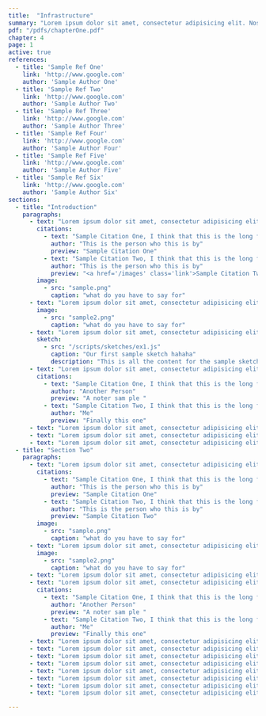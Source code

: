 ```yaml
---
title:  "Infrastructure"
summary: "Lorem ipsum dolor sit amet, consectetur adipisicing elit. Nostrum illum, perferendis, voluptas quibusdam nulla odio dolor ad culpa iusto fugit quae, magnam porro deleniti voluptate tenetur ipsa. Eum, error, officiis."
pdf: "/pdfs/chapterOne.pdf"
chapter: 4
page: 1
active: true
references:
  - title: 'Sample Ref One'
    link: 'http://www.google.com'
    author: 'Sample Author One'
  - title: 'Sample Ref Two'
    link: 'http://www.google.com'
    author: 'Sample Author Two'
  - title: 'Sample Ref Three'
    link: 'http://www.google.com'
    author: 'Sample Author Three'
  - title: 'Sample Ref Four'
    link: 'http://www.google.com'
    author: 'Sample Author Four'
  - title: 'Sample Ref Five'
    link: 'http://www.google.com'
    author: 'Sample Author Five'
  - title: 'Sample Ref Six'
    link: 'http://www.google.com'
    author: 'Sample Author Six'
sections:
  - title: "Introduction"
    paragraphs:
      - text: "Lorem ipsum dolor sit amet, consectetur adipisicing elit. Facilis officia veniam, odio suscipit, culpa expedita quae molestias vero qui id error quisquam porro debitis quia eum perferendis! Aliquid, doloremque, ullam. Lorem ipsum dolor sit amet, consectetur adipisicing elit. Facilis officia veniam, odio suscipit, culpa expedita quae molestias vero qui id error quisquam porro debitis quia eum perferendis! Aliquid, doloremque, ullam. Lorem ipsum dolor sit amet, consectetur adipisicing elit. Perferendis incidunt officiis ea magnam expedita hic quaerat quos, non, facilis alias accusamus nisi nemo eveniet facere animi voluptate, dignissimos perspiciatis ipsa. Lorem ipsum dolor sit amet, consectetur adipisicing elit. Perferendis incidunt officiis ea magnam expedita hic quaerat quos, non, facilis alias accusamus nisi nemo eveniet facere animi voluptate, dignissimos perspiciatis ipsa. what about this we're going in here and i thint katht awe're going toe going in big  time maybe we can actually group content by larger sections and then go from there..."
        citations:
          - text: "Sample Citation One, I think that this is the long form content that goes here and heere we go"
            author: "This is the person who this is by"
            preview: "Sample Citation One"
          - text: "Sample Citation Two, I think that this is the long form content that goes here and heere we go"
            author: "This is the person who this is by"
            preview: "<a href='/images' class='link'>Sample Citation Two</a>"
        image:
          - src: "sample.png"
            caption: "what do you have to say for"
      - text: "Lorem ipsum dolor sit amet, consectetur adipisicing elit. Perferendis incidunt officiis ea magnam expedita hic quaerat quos, non, facilis alias accusamus nisi nemo eveniet facere animi voluptate, dignissimos perspiciatis ipsa. Lorem ipsum dolor sit amet, consectetur adipisicing elit. Perferendis incidunt officiis ea magnam expedita hic quaerat quos, non, facilis alias accusamus nisi nemo eveniet facere animi voluptate, dignissimos perspiciatis ipsa. Lorem ipsum dolor sit amet, consectetur adipisicing elit. Perferendis incidunt officiis ea magnam expedita hic quaerat quos, non, facilis alias accusamus nisi nemo eveniet facere animi voluptate, dignissimos perspiciatis ipsa. Lorem ipsum dolor sit amet, consectetur adipisicing elit. Perferendis incidunt officiis ea magnam expedita hic quaerat quos, non, facilis alias accusamus nisi nemo eveniet facere animi voluptate, dignissimos perspiciatis ipsa."
        image:
          - src: "sample2.png"
            caption: "what do you have to say for"
      - text: "Lorem ipsum dolor sit amet, consectetur adipisicing elit. Consequuntur, ad recusandae sequi, molestiae ipsa quaerat. Ipsa nemo officia id consectetur voluptas ut magnam, a enim possimus commodi! Velit, consectetur, in. Lorem ipsum dolor sit amet, consectetur adipisicing elit. Perferendis incidunt officiis ea magnam expedita hic quaerat quos, non, facilis alias accusamus nisi nemo eveniet facere animi voluptate, dignissimos perspiciatis ipsa. Lorem ipsum dolor sit amet, consectetur adipisicing elit. Perferendis incidunt officiis ea magnam expedita hic quaerat quos, non, facilis alias accusamus nisi nemo eveniet facere animi voluptate, dignissimos perspiciatis ipsa."
        sketch:
          - src: "/scripts/sketches/ex1.js"
            caption: "Our first sample sketch hahaha"
            description: "This is all the content for the sample sketch ayyyyy"
      - text: "Lorem ipsum dolor sit amet, consectetur adipisicing elit. Culpa totam quaerat rerum maiores odit provident laudantium, consectetur quod? Quisquam harum magni officiis aliquam distinctio nam placeat similique nihil ratione voluptatibus! Lorem ipsum dolor sit amet, consectetur adipisicing elit. Perferendis incidunt officiis ea magnam expedita hic quaerat quos, non, facilis alias accusamus nisi nemo eveniet facere animi voluptate, dignissimos perspiciatis ipsa. Lorem ipsum dolor sit amet, consectetur adipisicing elit. Perferendis incidunt officiis ea magnam expedita hic quaerat quos, non, facilis alias accusamus nisi nemo eveniet facere animi voluptate, dignissimos perspiciatis ipsa."
        citations:
          - text: "Sample Citation One, I think that this is the long form content that goes here and heere we go"
            author: "Another Person"
            preview: "A noter sam ple "
          - text: "Sample Citation Two, I think that this is the long form content that goes here and heere we go"
            author: "Me"
            preview: "Finally this one"
      - text: "Lorem ipsum dolor sit amet, consectetur adipisicing elit. Officia consequuntur inventore, a ad quod dignissimos vel architecto ipsum saepe tempora placeat, eum iusto nemo harum exercitationem! Voluptate, mollitia voluptatibus aut. Lorem ipsum dolor sit amet, consectetur adipisicing elit. Perferendis incidunt officiis ea magnam expedita hic quaerat quos, non, facilis alias accusamus nisi nemo eveniet facere animi voluptate, dignissimos perspiciatis ipsa. Lorem ipsum dolor sit amet, consectetur adipisicing elit. Perferendis incidunt officiis ea magnam expedita hic quaerat quos, non, facilis alias accusamus nisi nemo eveniet facere animi voluptate, dignissimos perspiciatis ipsa."
      - text: "Lorem ipsum dolor sit amet, consectetur adipisicing elit. Officia consequuntur inventore, a ad quod dignissimos vel architecto ipsum saepe tempora placeat, eum iusto nemo harum exercitationem! Voluptate, mollitia voluptatibus aut. Lorem ipsum dolor sit amet, consectetur adipisicing elit. Perferendis incidunt officiis ea magnam expedita hic quaerat quos, non, facilis alias accusamus nisi nemo eveniet facere animi voluptate, dignissimos perspiciatis ipsa. Lorem ipsum dolor sit amet, consectetur adipisicing elit. Perferendis incidunt officiis ea magnam expedita hic quaerat quos, non, facilis alias accusamus nisi nemo eveniet facere animi voluptate, dignissimos perspiciatis ipsa."
      - text: "Lorem ipsum dolor sit amet, consectetur adipisicing elit. Officia consequuntur inventore, a ad quod dignissimos vel architecto ipsum saepe tempora placeat, eum iusto nemo harum exercitationem! Voluptate, mollitia voluptatibus aut. Lorem ipsum dolor sit amet, consectetur adipisicing elit. Perferendis incidunt officiis ea magnam expedita hic quaerat quos, non, facilis alias accusamus nisi nemo eveniet facere animi voluptate, dignissimos perspiciatis ipsa. Lorem ipsum dolor sit amet, consectetur adipisicing elit. Perferendis incidunt officiis ea magnam expedita hic quaerat quos, non, facilis alias accusamus nisi nemo eveniet facere animi voluptate, dignissimos perspiciatis ipsa."
  - title: "Section Two"
    paragraphs:
      - text: "Lorem ipsum dolor sit amet, consectetur adipisicing elit. Facilis officia veniam, odio suscipit, culpa expedita quae molestias vero qui id error quisquam porro debitis quia eum perferendis! Aliquid, doloremque, ullam. Lorem ipsum dolor sit amet, consectetur adipisicing elit. Facilis officia veniam, odio suscipit, culpa expedita quae molestias vero qui id error quisquam porro debitis quia eum perferendis! Aliquid, doloremque, ullam. Lorem ipsum dolor sit amet, consectetur adipisicing elit. Perferendis incidunt officiis ea magnam expedita hic quaerat quos, non, facilis alias accusamus nisi nemo eveniet facere animi voluptate, dignissimos perspiciatis ipsa. Lorem ipsum dolor sit amet, consectetur adipisicing elit. Perferendis incidunt officiis ea magnam expedita hic quaerat quos, non, facilis alias accusamus nisi nemo eveniet facere animi voluptate, dignissimos perspiciatis ipsa."
        citations:
          - text: "Sample Citation One, I think that this is the long form content that goes here and heere we go"
            author: "This is the person who this is by"
            preview: "Sample Citation One"
          - text: "Sample Citation Two, I think that this is the long form content that goes here and heere we go"
            author: "This is the person who this is by"
            preview: "Sample Citation Two"
        image:
          - src: "sample.png"
            caption: "what do you have to say for"
      - text: "Lorem ipsum dolor sit amet, consectetur adipisicing elit. Perferendis incidunt officiis ea magnam expedita hic quaerat quos, non, facilis alias accusamus nisi nemo eveniet facere animi voluptate, dignissimos perspiciatis ipsa. Lorem ipsum dolor sit amet, consectetur adipisicing elit. Perferendis incidunt officiis ea magnam expedita hic quaerat quos, non, facilis alias accusamus nisi nemo eveniet facere animi voluptate, dignissimos perspiciatis ipsa. Lorem ipsum dolor sit amet, consectetur adipisicing elit. Perferendis incidunt officiis ea magnam expedita hic quaerat quos, non, facilis alias accusamus nisi nemo eveniet facere animi voluptate, dignissimos perspiciatis ipsa. Lorem ipsum dolor sit amet, consectetur adipisicing elit. Perferendis incidunt officiis ea magnam expedita hic quaerat quos, non, facilis alias accusamus nisi nemo eveniet facere animi voluptate, dignissimos perspiciatis ipsa."
        image:
          - src: "sample2.png"
            caption: "what do you have to say for"
      - text: "Lorem ipsum dolor sit amet, consectetur adipisicing elit. Consequuntur, ad recusandae sequi, molestiae ipsa quaerat. Ipsa nemo officia id consectetur voluptas ut magnam, a enim possimus commodi! Velit, consectetur, in. Lorem ipsum dolor sit amet, consectetur adipisicing elit. Perferendis incidunt officiis ea magnam expedita hic quaerat quos, non, facilis alias accusamus nisi nemo eveniet facere animi voluptate, dignissimos perspiciatis ipsa. Lorem ipsum dolor sit amet, consectetur adipisicing elit. Perferendis incidunt officiis ea magnam expedita hic quaerat quos, non, facilis alias accusamus nisi nemo eveniet facere animi voluptate, dignissimos perspiciatis ipsa."
      - text: "Lorem ipsum dolor sit amet, consectetur adipisicing elit. Culpa totam quaerat rerum maiores odit provident laudantium, consectetur quod? Quisquam harum magni officiis aliquam distinctio nam placeat similique nihil ratione voluptatibus! Lorem ipsum dolor sit amet, consectetur adipisicing elit. Perferendis incidunt officiis ea magnam expedita hic quaerat quos, non, facilis alias accusamus nisi nemo eveniet facere animi voluptate, dignissimos perspiciatis ipsa. Lorem ipsum dolor sit amet, consectetur adipisicing elit. Perferendis incidunt officiis ea magnam expedita hic quaerat quos, non, facilis alias accusamus nisi nemo eveniet facere animi voluptate, dignissimos perspiciatis ipsa."
        citations:
          - text: "Sample Citation One, I think that this is the long form content that goes here and heere we go"
            author: "Another Person"
            preview: "A noter sam ple "
          - text: "Sample Citation Two, I think that this is the long form content that goes here and heere we go"
            author: "Me"
            preview: "Finally this one"
      - text: "Lorem ipsum dolor sit amet, consectetur adipisicing elit. Officia consequuntur inventore, a ad quod dignissimos vel architecto ipsum saepe tempora placeat, eum iusto nemo harum exercitationem! Voluptate, mollitia voluptatibus aut. Lorem ipsum dolor sit amet, consectetur adipisicing elit. Perferendis incidunt officiis ea magnam expedita hic quaerat quos, non, facilis alias accusamus nisi nemo eveniet facere animi voluptate, dignissimos perspiciatis ipsa. Lorem ipsum dolor sit amet, consectetur adipisicing elit. Perferendis incidunt officiis ea magnam expedita hic quaerat quos, non, facilis alias accusamus nisi nemo eveniet facere animi voluptate, dignissimos perspiciatis ipsa."
      - text: "Lorem ipsum dolor sit amet, consectetur adipisicing elit. Officia consequuntur inventore, a ad quod dignissimos vel architecto ipsum saepe tempora placeat, eum iusto nemo harum exercitationem! Voluptate, mollitia voluptatibus aut. Lorem ipsum dolor sit amet, consectetur adipisicing elit. Perferendis incidunt officiis ea magnam expedita hic quaerat quos, non, facilis alias accusamus nisi nemo eveniet facere animi voluptate, dignissimos perspiciatis ipsa. Lorem ipsum dolor sit amet, consectetur adipisicing elit. Perferendis incidunt officiis ea magnam expedita hic quaerat quos, non, facilis alias accusamus nisi nemo eveniet facere animi voluptate, dignissimos perspiciatis ipsa."
      - text: "Lorem ipsum dolor sit amet, consectetur adipisicing elit. Officia consequuntur inventore, a ad quod dignissimos vel architecto ipsum saepe tempora placeat, eum iusto nemo harum exercitationem! Voluptate, mollitia voluptatibus aut. Lorem ipsum dolor sit amet, consectetur adipisicing elit. Perferendis incidunt officiis ea magnam expedita hic quaerat quos, non, facilis alias accusamus nisi nemo eveniet facere animi voluptate, dignissimos perspiciatis ipsa. Lorem ipsum dolor sit amet, consectetur adipisicing elit. Perferendis incidunt officiis ea magnam expedita hic quaerat quos, non, facilis alias accusamus nisi nemo eveniet facere animi voluptate, dignissimos perspiciatis ipsa."
      - text: "Lorem ipsum dolor sit amet, consectetur adipisicing elit. Officia consequuntur inventore, a ad quod dignissimos vel architecto ipsum saepe tempora placeat, eum iusto nemo harum exercitationem! Voluptate, mollitia voluptatibus aut. Lorem ipsum dolor sit amet, consectetur adipisicing elit. Perferendis incidunt officiis ea magnam expedita hic quaerat quos, non, facilis alias accusamus nisi nemo eveniet facere animi voluptate, dignissimos perspiciatis ipsa. Lorem ipsum dolor sit amet, consectetur adipisicing elit. Perferendis incidunt officiis ea magnam expedita hic quaerat quos, non, facilis alias accusamus nisi nemo eveniet facere animi voluptate, dignissimos perspiciatis ipsa."
      - text: "Lorem ipsum dolor sit amet, consectetur adipisicing elit. Officia consequuntur inventore, a ad quod dignissimos vel architecto ipsum saepe tempora placeat, eum iusto nemo harum exercitationem! Voluptate, mollitia voluptatibus aut. Lorem ipsum dolor sit amet, consectetur adipisicing elit. Perferendis incidunt officiis ea magnam expedita hic quaerat quos, non, facilis alias accusamus nisi nemo eveniet facere animi voluptate, dignissimos perspiciatis ipsa. Lorem ipsum dolor sit amet, consectetur adipisicing elit. Perferendis incidunt officiis ea magnam expedita hic quaerat quos, non, facilis alias accusamus nisi nemo eveniet facere animi voluptate, dignissimos perspiciatis ipsa."
      - text: "Lorem ipsum dolor sit amet, consectetur adipisicing elit. Officia consequuntur inventore, a ad quod dignissimos vel architecto ipsum saepe tempora placeat, eum iusto nemo harum exercitationem! Voluptate, mollitia voluptatibus aut. Lorem ipsum dolor sit amet, consectetur adipisicing elit. Perferendis incidunt officiis ea magnam expedita hic quaerat quos, non, facilis alias accusamus nisi nemo eveniet facere animi voluptate, dignissimos perspiciatis ipsa. Lorem ipsum dolor sit amet, consectetur adipisicing elit. Perferendis incidunt officiis ea magnam expedita hic quaerat quos, non, facilis alias accusamus nisi nemo eveniet facere animi voluptate, dignissimos perspiciatis ipsa."
      - text: "Lorem ipsum dolor sit amet, consectetur adipisicing elit. Officia consequuntur inventore, a ad quod dignissimos vel architecto ipsum saepe tempora placeat, eum iusto nemo harum exercitationem! Voluptate, mollitia voluptatibus aut. Lorem ipsum dolor sit amet, consectetur adipisicing elit. Perferendis incidunt officiis ea magnam expedita hic quaerat quos, non, facilis alias accusamus nisi nemo eveniet facere animi voluptate, dignissimos perspiciatis ipsa. Lorem ipsum dolor sit amet, consectetur adipisicing elit. Perferendis incidunt officiis ea magnam expedita hic quaerat quos, non, facilis alias accusamus nisi nemo eveniet facere animi voluptate, dignissimos perspiciatis ipsa."
      - text: "Lorem ipsum dolor sit amet, consectetur adipisicing elit. Officia consequuntur inventore, a ad quod dignissimos vel architecto ipsum saepe tempora placeat, eum iusto nemo harum exercitationem! Voluptate, mollitia voluptatibus aut. Lorem ipsum dolor sit amet, consectetur adipisicing elit. Perferendis incidunt officiis ea magnam expedita hic quaerat quos, non, facilis alias accusamus nisi nemo eveniet facere animi voluptate, dignissimos perspiciatis ipsa. Lorem ipsum dolor sit amet, consectetur adipisicing elit. Perferendis incidunt officiis ea magnam expedita hic quaerat quos, non, facilis alias accusamus nisi nemo eveniet facere animi voluptate, dignissimos perspiciatis ipsa."

---
```


